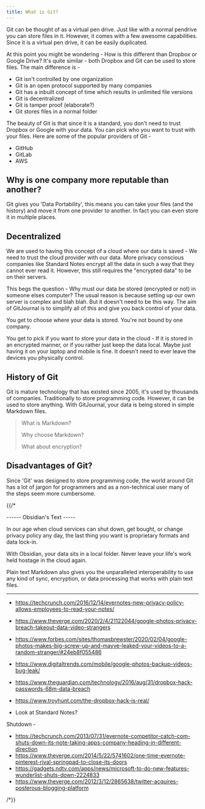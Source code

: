 ```yaml
---
title: What is Git?
---
```


Git can be thought of as a virtual pen drive. Just like with a normal pendrive you can store files in it. However, it comes with a few awesome capabilities. Since it is a virtual pen drive, it can be easily duplicated.

At this point you might be wondering - How is this different than Dropbox or Google Drive? It's quite similar - both Dropbox and Git can be used to store files. The main difference is -

* Git isn't controlled by one organization
* Git is an open protocol supported by many companies
* Git has a inbuilt concept of time which results in unlimited file versions
* Git is decentralized
* Git is tamper proof (elaborate?)
* Git stores files in a normal folder

The beauty of Git is that since it is a standard, you don't need to trust Dropbox or Google with your data. You can pick who you want to trust with your files. Here are some of the popular providers of Git -

* GitHub
* GitLab
* AWS

## Why is one company more reputable than another?

Git gives you 'Data Portability', this means you can take your files (and the history) and move it from one provider to another. In fact you can even store it in multiple places.

## Decentralized

We are used to having this concept of a cloud where our data is saved - We need to trust the cloud provider with our data. More privacy conscious companies like Standard Notes encrypt all the data in such a way that they cannot ever read it. However, this still requires the "encrypted data" to be on their servers.

This begs the question - Why must our data be stored (encrypted or not) in someone elses computer? The usual reason is because setting up our own server is complex and blah blah. But it doesn't need to be this way. The aim of GitJournal is to simplify all of this and give you back control of your data.

You get to choose where your data is stored. You're not bound by one company.

You get to pick if you want to store your data in the cloud - If it is stored in an encrypted manner, or if you rather just keep the data local. Maybe just having it on your laptop and mobile is fine. It doesn't need to ever leave the devices you physically control.

## History of Git

Git is mature technology that has existed since 2005, it's used by thousands of companies. Traditionally to store programming code. However, it can be used to store anything. With GitJournal, your data is being stored in simple Markdown files.

> What is Markdown?
>
> Why choose Markdown?
>
> What about encryption?

## Disadvantages of Git?

Since 'Git' was designed to store programming code, the world around Git has a lot of jargon for programmers and as a non-technical user many of the steps seem more cumbersome.



{{/*

------ Obsidian's Text -----

In our age when cloud services can shut down, get bought, or change privacy policy any day, the last thing you want is proprietary formats and data lock-in.

With Obsidian, your data sits in a local folder. Never leave your life's work held hostage in the cloud again.

Plain text Markdown also gives you the unparalleled interoperability to use any kind of sync, encryption, or data processing that works with plain text files.

------ 
- https://techcrunch.com/2016/12/14/evernotes-new-privacy-policy-allows-employees-to-read-your-notes/
- https://www.theverge.com/2020/2/4/21122044/google-photos-privacy-breach-takeout-data-video-strangers
- https://www.forbes.com/sites/thomasbrewster/2020/02/04/google-photos-makes-big-screw-up-and-mayve-leaked-your-videos-to-a-random-stranger/#24eb8f055486
- https://www.digitaltrends.com/mobile/google-photos-backup-videos-bug-leak/
- https://www.theguardian.com/technology/2016/aug/31/dropbox-hack-passwords-68m-data-breach
- https://www.troyhunt.com/the-dropbox-hack-is-real/

- Look at Standard Notes?

Shutdown -
- https://techcrunch.com/2013/07/31/evernote-competitor-catch-com-shuts-down-its-note-taking-apps-company-heading-in-different-direction
- https://www.theverge.com/2014/5/22/5741602/one-time-evernote-pinterest-rival-springpad-to-close-its-doors
- https://gadgets.ndtv.com/apps/news/microsoft-to-do-new-features-wunderlist-shuts-down-2224833
- https://www.theverge.com/2012/3/12/2865638/twitter-acquires-posterous-blogging-platform

/*}}


